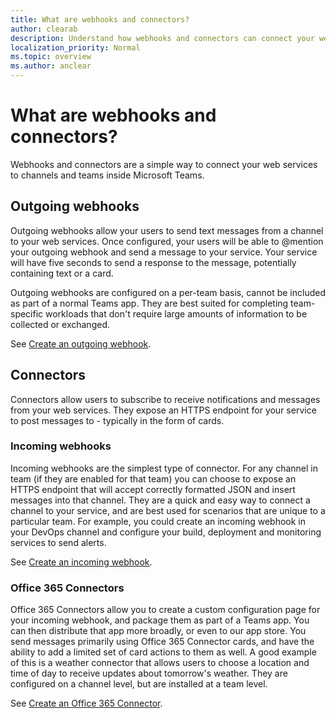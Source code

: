 ```yaml
---
title: What are webhooks and connectors?
author: clearab
description: Understand how webhooks and connectors can connect your web services to the Teams client.
localization_priority: Normal
ms.topic: overview
ms.author: anclear
---
```

# What are webhooks and connectors?

Webhooks and connectors are a simple way to connect your web services to channels and teams inside Microsoft Teams. 

## Outgoing webhooks

Outgoing webhooks allow your users to send text messages from a channel to your web services. Once configured, your users will be able to @mention your outgoing webhook and send a message to your service. Your service will have five seconds to send a response to the message, potentially containing text or a card.

Outgoing webhooks are configured on a per-team basis, cannot be included as part of a normal Teams app. They are best suited for completing team-specific workloads that don't require large amounts of information to be collected or exchanged.

See [Create an outgoing webhook](~/webhooks-and-connectors/how-to/add-outgoing-webhook.md).

## Connectors

Connectors allow users to subscribe to receive notifications and messages from your web services. They expose an HTTPS endpoint for your service to post messages to - typically in the form of cards.

### Incoming webhooks

Incoming webhooks are the simplest type of connector. For any channel in team (if they are enabled for that team) you can choose to expose an HTTPS endpoint that will accept correctly formatted JSON and insert messages into that channel. They are a quick and easy way to connect a channel to your service, and are best used for scenarios that are unique to a particular team. For example, you could create an incoming webhook in your DevOps channel and configure your build, deployment and monitoring services to send alerts.

See [Create an incoming webhook](~/webhooks-and-connectors/how-to/add-incoming-webhook.md).

### Office 365 Connectors

Office 365 Connectors allow you to create a custom configuration page for your incoming webhook, and package them as part of a Teams app. You can then distribute that app more broadly, or even to our app store. You send messages primarily using Office 365 Connector cards, and have the ability to add a limited set of card actions to them as well. A good example of this is a weather connector that allows users to choose a location and time of day to receive updates about tomorrow's weather. They are configured on a channel level, but are installed at a team level.

See [Create an Office 365 Connector](~/webhooks-and-connectors/how-to/connectors-creating.md).

